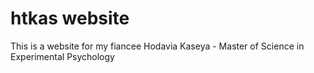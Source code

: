 # htkas website
This is a website for my fiancee Hodavia Kaseya - Master of Science in Experimental Psychology
